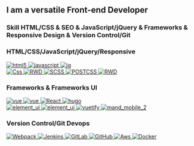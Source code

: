 ## I am a versatile Front-end Developer
### Skill HTML/CSS & SEO & JavaScript/jQuery & Frameworks & Responsive Design & Version Control/Git
### HTML/CSS/JavaScript/jQuery/Responsive
<p align="left">
  <a href="#">
     <img src="https://img.shields.io/badge/F2E-Html-html" alt="html5">
  </a>
  <a href="#">
     <img src="https://img.shields.io/badge/F2E-Javascript-javascript" alt="javascript">
  </a>
  <a href="#">
     <img src="https://img.shields.io/badge/F2E-Jquery-jquery" alt="jq">
  </a>
  <br/>
  <a href="#">
     <img src="https://img.shields.io/badge/F2E-CSS-red" alt="Css">
  </a>
  <a href="#">
     <img src="https://img.shields.io/badge/F2E-RWD-red" alt="RWD">
  </a>
  <a href="#">
     <img src="https://img.shields.io/badge/F2E-SCSS-red" alt="SCSS">
  </a>
  <a href="#">
     <img src="https://img.shields.io/badge/F2E-POSTCSS-red" alt="POSTCSS">
  </a>
  <a href="#">
     <img src="https://img.shields.io/badge/F2E-BABEL-red" alt="RWD">
  </a>
</p>

### Frameworks & Frameworks UI

<p>
  <a href="#">
     <img src="https://img.shields.io/badge/Frameworks-Vue-vue" alt="vue">
  </a>
   <a href="#">
     <img src="https://img.shields.io/badge/Frameworks-Vue_NUXT-vue" alt="vue">
  </a>
  <a href="#">
     <img src="https://img.shields.io/badge/Frameworks-React-React" alt="React">
  </a>
  <a href="#">
     <img src="https://img.shields.io/badge/Frameworks-Hugo-hugo" alt="hugo">
  </a>
  <br/>
  <a href="#">
     <img src="https://img.shields.io/badge/tempelate_UI-bootstrap-orange" alt="element_ui">
  </a>
  <a href="#">
     <img src="https://img.shields.io/badge/tempelate_UI-element_ui-orange" alt="element_ui">
  </a>
  <a href="#">
     <img src="https://img.shields.io/badge/tempelate_UI-vuetify_js-orange" alt="vuetify">
  </a>
  <a href="#">
     <img src="https://img.shields.io/badge/tempelate_UI-mand_mobile_2-orange" alt="mand_mobile_2">
  </a>
</p>

### Version Control/Git Devops

<p>
  <a href="#">
     <img src="https://img.shields.io/badge/Version_Control-Webpack-red" alt="Webpack">
  </a>
  <a href="#">
     <img src="https://img.shields.io/badge/CICD-Jenkins-blue" alt="Jenkins">
  </a>
  <a href="#">
     <img src="https://img.shields.io/badge/CICD-GitLab-blue" alt="GitLab">
  </a>
  <a href="#">
     <img src="https://img.shields.io/badge/CICD-GitHub-blue" alt="GitHub">
  </a>
  <a href="#">
     <img src="https://img.shields.io/badge/CLOUD-Aws-blue" alt="Aws">
  </a>
  <a href="#">
     <img src="https://img.shields.io/badge/CLOUD-Docker-blue" alt="Docker">
  </a>
</p>

